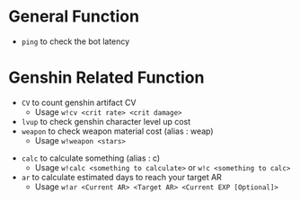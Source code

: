 # General Function
- `ping` to check the bot latency

# Genshin Related Function
- `CV` to count genshin artifact CV
    - Usage `w!cv <crit rate> <crit damage>`
- `lvup` to check genshin character level up cost
- `weapon` to check weapon material cost (alias : weap)
    - Usage `w!weapon <stars>`
<!-- - `ascend` to check genshin character ascend cost -->
- `calc` to calculate something (alias : c)
    - Usage `w!calc <something to calculate>` or `w!c <something to calc>`
- `ar` to calculate estimated days to reach your target AR
    - Usage `w!ar <Current AR> <Target AR> <Current EXP [Optional]>`